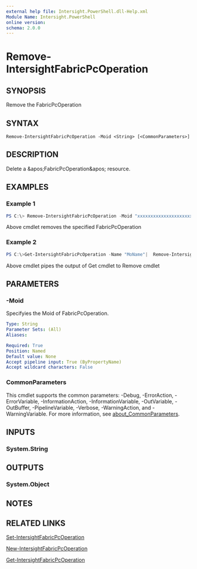 ```yaml
---
external help file: Intersight.PowerShell.dll-Help.xml
Module Name: Intersight.PowerShell
online version:
schema: 2.0.0
---
```


# Remove-IntersightFabricPcOperation

## SYNOPSIS
Remove the FabricPcOperation

## SYNTAX

```
Remove-IntersightFabricPcOperation -Moid <String> [<CommonParameters>]
```

## DESCRIPTION
Delete a &amp;apos;FabricPcOperation&amp;apos; resource.

## EXAMPLES

### Example 1
```powershell
PS C:\> Remove-IntersightFabricPcOperation -Moid "xxxxxxxxxxxxxxxxxxxxxxxxxxx"
```
Above cmdlet removes the specified FabricPcOperation 

### Example 2
```powershell
PS C:\>Get-IntersightFabricPcOperation -Name "MoName"|  Remove-IntersightFabricPcOperation
```
Above cmdlet pipes the output of Get cmdlet to Remove cmdlet

## PARAMETERS

### -Moid
Specifyies the Moid of FabricPcOperation.

```yaml
Type: String
Parameter Sets: (All)
Aliases:

Required: True
Position: Named
Default value: None
Accept pipeline input: True (ByPropertyName)
Accept wildcard characters: False
```

### CommonParameters
This cmdlet supports the common parameters: -Debug, -ErrorAction, -ErrorVariable, -InformationAction, -InformationVariable, -OutVariable, -OutBuffer, -PipelineVariable, -Verbose, -WarningAction, and -WarningVariable. For more information, see [about_CommonParameters](http://go.microsoft.com/fwlink/?LinkID=113216).

## INPUTS

### System.String

## OUTPUTS

### System.Object
## NOTES

## RELATED LINKS

[Set-IntersightFabricPcOperation](./Set-IntersightFabricPcOperation.md)

[New-IntersightFabricPcOperation](./New-IntersightFabricPcOperation.md)

[Get-IntersightFabricPcOperation](./Get-IntersightFabricPcOperation.md)

